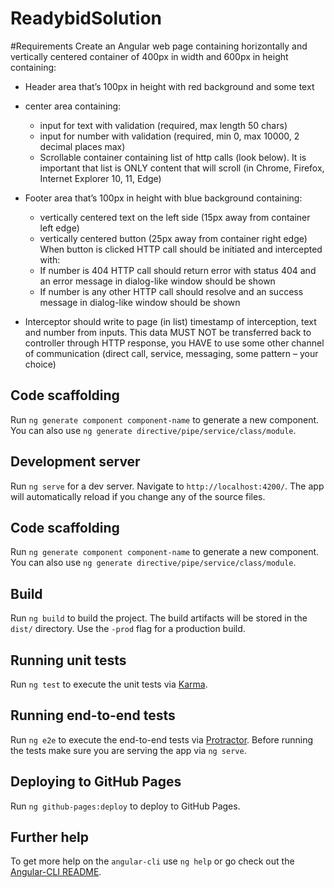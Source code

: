 # ReadybidSolution

#Requirements 
Create an Angular web page containing horizontally and vertically centered container of 400px in width and 600px in height containing: 

- Header area that’s 100px in height with red background and some text
- 	center area containing:
	-	input for text with validation (required, max length 50 chars)
	- input for number with validation (required, min 0, max 10000, 2 decimal places max)
	- Scrollable container containing list of http calls (look below). It is important that list is ONLY content that will scroll (in Chrome, Firefox, Internet Explorer 10, 11, Edge)

- Footer area that’s 100px in height with blue background containing:
	- vertically centered text on the left side (15px away from container left edge)
	- vertically centered button (25px away from container right edge)
When button is clicked HTTP call should be initiated and intercepted with:
	- If number is 404 HTTP call should return error with status 404 and an error message in dialog-like window should be shown
	- If number is any other HTTP call should resolve and an success message in dialog-like window should be shown

- Interceptor should write to page (in list) timestamp of interception, text and number from inputs. This data MUST NOT be transferred back to controller through HTTP response, you HAVE to use some other channel of communication (direct call, service, messaging, some pattern – your choice)

## Code scaffolding

Run `ng generate component component-name` to generate a new component. You can also use `ng generate directive/pipe/service/class/module`.

## Development server
Run `ng serve` for a dev server. Navigate to `http://localhost:4200/`. The app will automatically reload if you change any of the source files.

## Code scaffolding

Run `ng generate component component-name` to generate a new component. You can also use `ng generate directive/pipe/service/class/module`.

## Build

Run `ng build` to build the project. The build artifacts will be stored in the `dist/` directory. Use the `-prod` flag for a production build.

## Running unit tests

Run `ng test` to execute the unit tests via [Karma](https://karma-runner.github.io).

## Running end-to-end tests

Run `ng e2e` to execute the end-to-end tests via [Protractor](http://www.protractortest.org/).
Before running the tests make sure you are serving the app via `ng serve`.

## Deploying to GitHub Pages

Run `ng github-pages:deploy` to deploy to GitHub Pages.

## Further help

To get more help on the `angular-cli` use `ng help` or go check out the [Angular-CLI README](https://github.com/angular/angular-cli/blob/master/README.md).
